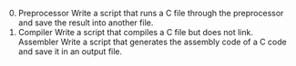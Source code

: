 0. Preprocessor
Write a script that runs a C file through the preprocessor and save the result into another file.
1. Compiler
Write a script that compiles a C file but does not link.
Assembler
Write a script that generates the assembly code of a C code and save it in an output file.
